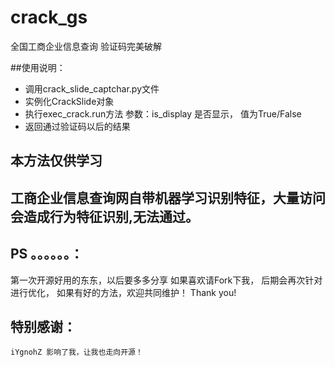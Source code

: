 # crack_gs
全国工商企业信息查询 验证码完美破解

##使用说明：
- 调用crack_slide_captchar.py文件
- 实例化CrackSlide对象
- 执行exec_crack.run方法 参数：is_display 是否显示， 值为True/False
- 返回通过验证码以后的结果


## 本方法仅供学习
## 工商企业信息查询网自带机器学习识别特征，大量访问会造成行为特征识别,无法通过。

## PS  。。。。。。：
第一次开源好用的东东，以后要多多分享
如果喜欢请Fork下我，  后期会再次针对进行优化，
如果有好的方法，欢迎共同维护！
Thank you!

## 特别感谢：
    iYgnohZ 影响了我，让我也走向开源！